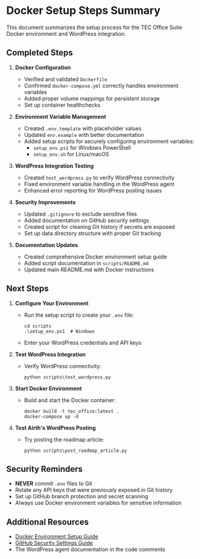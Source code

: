 # Docker Setup Steps Summary

This document summarizes the setup process for the TEC Office Suite Docker environment and WordPress integration.

## Completed Steps

1. **Docker Configuration**
   - Verified and validated `Dockerfile`
   - Confirmed `docker-compose.yml` correctly handles environment variables
   - Added proper volume mappings for persistent storage
   - Set up container healthchecks

2. **Environment Variable Management**
   - Created `.env.template` with placeholder values
   - Updated `env.example` with better documentation
   - Added setup scripts for securely configuring environment variables:
     - `setup_env.ps1` for Windows PowerShell
     - `setup_env.sh` for Linux/macOS

3. **WordPress Integration Testing**
   - Created `test_wordpress.py` to verify WordPress connectivity
   - Fixed environment variable handling in the WordPress agent
   - Enhanced error reporting for WordPress posting issues

4. **Security Improvements**
   - Updated `.gitignore` to exclude sensitive files
   - Added documentation on GitHub security settings
   - Created script for cleaning Git history if secrets are exposed
   - Set up data directory structure with proper Git tracking

5. **Documentation Updates**
   - Created comprehensive Docker environment setup guide
   - Added script documentation in `scripts/README.md`
   - Updated main README.md with Docker instructions

## Next Steps

1. **Configure Your Environment**
   - Run the setup script to create your `.env` file:
     ```
     cd scripts
     .\setup_env.ps1  # Windows
     ```
   - Enter your WordPress credentials and API keys

2. **Test WordPress Integration**
   - Verify WordPress connectivity:
     ```
     python scripts\test_wordpress.py
     ```

3. **Start Docker Environment**
   - Build and start the Docker container:
     ```
     docker build -t tec_office:latest .
     docker-compose up -d
     ```

4. **Test Airth's WordPress Posting**
   - Try posting the roadmap article:
     ```
     python scripts\post_roadmap_article.py
     ```

## Security Reminders

- **NEVER** commit `.env` files to Git
- Rotate any API keys that were previously exposed in Git history
- Set up GitHub branch protection and secret scanning
- Always use Docker environment variables for sensitive information

## Additional Resources

- [Docker Environment Setup Guide](docker_environment_setup.md)
- [GitHub Security Settings Guide](github_security_settings.md)
- The WordPress agent documentation in the code comments
